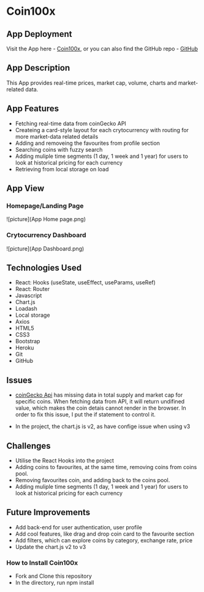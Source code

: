 
# Coin100x

## App Deployment

Visit the App here - [Coin100x](https://coin100x.herokuapp.com/), or you can also find the GitHub repo - [GitHub](https://github.com/gigi0310/Coins10x)

## App Description

This App provides real-time prices, market cap, volume, charts and market-related data.


## App Features

* Fetching real-time data from coinGecko API
* Createing a card-style layout for each crytocurrency with routing for more market-data related details
* Adding and removeing the favourites from profile section
* Searching coins with fuzzy search
* Adding muliple time segments (1 day, 1 week and 1 year) for users to look at historical pricing for each currency
* Retrieving from local storage on load


## App View

### Homepage/Landing Page

![picture](App Home page.png)

### Crytocurrency Dashboard

![picture](App Dashboard.png)


## Technologies Used

* React: Hooks (useState, useEffect, useParams, useRef)
* React: Router
* Javascript
* Chart.js
* Loadash
* Local storage
* Axios
* HTML5
* CSS3
* Bootstrap
* Heroku
* Git
* GitHub

## Issues

- [coinGecko Api](https://www.coingecko.com/api/documentations/v3) has missing data in total supply and market cap for specific coins. When fetching data from API, it will return undifined value, which makes the coin detais cannot render in the browser. In order to fix this issue, I put the if statement to control it.

- In the project, the chart.js is v2, as have confige issue when using v3


## Challenges

- Utilise the React Hooks into the project
- Adding coins to favourites, at the same time, removing coins from coins pool. 
- Removing favourites coin, and adding back to the coins pool.
- Adding muliple time segments (1 day, 1 week and 1 year) for users to look at historical pricing for each currency


## Future Improvements

- Add back-end for user authentication, user profile
- Add cool features, like drag and drop coin card to the favourite section
- Add filters, which can explore coins by category, exchange rate, price
- Update the chart.js v2 to v3


### How to Install Coin100x

- Fork and Clone this repository
- In the directory, run npm install